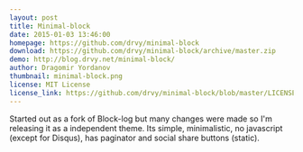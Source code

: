 ```yaml
---
layout: post
title: Minimal-block
date: 2015-01-03 13:46:00
homepage: https://github.com/drvy/minimal-block
download: https://github.com/drvy/minimal-block/archive/master.zip
demo: http://blog.drvy.net/minimal-block/
author: Dragomir Yordanov
thumbnail: minimal-block.png
license: MIT License
license_link: https://github.com/drvy/minimal-block/blob/master/LICENSE.md
---
```


Started out as a fork of Block-log but many changes were made so I'm
releasing it as a independent theme. Its simple, minimalistic, no
javascript (except for Disqus), has paginator and social share buttons
(static).
